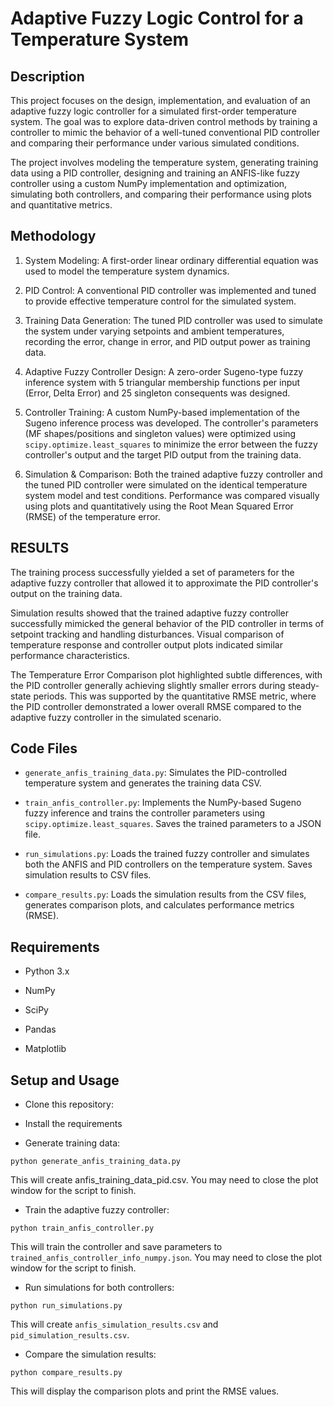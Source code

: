 # Adaptive Fuzzy Logic Control for a Temperature System

## Description

This project focuses on the design, implementation, and evaluation of an adaptive fuzzy logic controller for a simulated first-order temperature system. The goal was to explore data-driven control methods by training a controller to mimic the behavior of a well-tuned conventional PID controller and comparing their performance under various simulated conditions.

The project involves modeling the temperature system, generating training data using a PID controller, designing and training an ANFIS-like fuzzy controller using a custom NumPy implementation and optimization, simulating both controllers, and comparing their performance using plots and quantitative metrics.

## Methodology

1. System Modeling: A first-order linear ordinary differential equation was used to model the temperature system dynamics.

2. PID Control: A conventional PID controller was implemented and tuned to provide effective temperature control for the simulated system.

3. Training Data Generation: The tuned PID controller was used to simulate the system under varying setpoints and ambient temperatures, recording the error, change in error, and PID output power as training data.

4. Adaptive Fuzzy Controller Design: A zero-order Sugeno-type fuzzy inference system with 5 triangular membership functions per input (Error, Delta Error) and 25 singleton consequents was designed.

5. Controller Training: A custom NumPy-based implementation of the Sugeno inference process was developed. The controller's parameters (MF shapes/positions and singleton values) were optimized using `scipy.optimize.least_squares` to minimize the error between the fuzzy controller's output and the target PID output from the training data.

6. Simulation & Comparison: Both the trained adaptive fuzzy controller and the tuned PID controller were simulated on the identical temperature system model and test conditions. Performance was compared visually using plots and quantitatively using the Root Mean Squared Error (RMSE) of the temperature error.


## RESULTS

The training process successfully yielded a set of parameters for the adaptive fuzzy controller that allowed it to approximate the PID controller's output on the training data.

Simulation results showed that the trained adaptive fuzzy controller successfully mimicked the general behavior of the PID controller in terms of setpoint tracking and handling disturbances. Visual comparison of temperature response and controller output plots indicated similar performance characteristics.

The Temperature Error Comparison plot highlighted subtle differences, with the PID controller generally achieving slightly smaller errors during steady-state periods. This was supported by the quantitative RMSE metric, where the PID controller demonstrated a lower overall RMSE compared to the adaptive fuzzy controller in the simulated scenario.

## Code Files
- `generate_anfis_training_data.py`: Simulates the PID-controlled temperature system and generates the training data CSV.

- `train_anfis_controller.py`: Implements the NumPy-based Sugeno fuzzy inference and trains the controller parameters using `scipy.optimize.least_squares`. Saves the trained parameters to a JSON file.

- `run_simulations.py`: Loads the trained fuzzy controller and simulates both the ANFIS and PID controllers on the temperature system. Saves simulation results to CSV files.

- `compare_results.py`: Loads the simulation results from the CSV files, generates comparison plots, and calculates performance metrics (RMSE).

## Requirements
- Python 3.x

- NumPy

- SciPy

- Pandas

- Matplotlib

## Setup and Usage
- Clone this repository:


- Install the requirements

- Generate training data:

`python generate_anfis_training_data.py`

This will create anfis_training_data_pid.csv. You may need to close the plot window for the script to finish.

- Train the adaptive fuzzy controller:

`python train_anfis_controller.py`

This will train the controller and save parameters to `trained_anfis_controller_info_numpy.json`. You may need to close the plot window for the script to finish.

- Run simulations for both controllers:

`python run_simulations.py`

This will create `anfis_simulation_results.csv` and `pid_simulation_results.csv`.

- Compare the simulation results:

`python compare_results.py`

This will display the comparison plots and print the RMSE values.